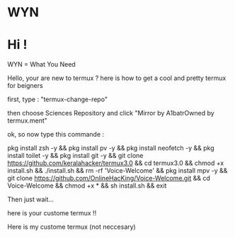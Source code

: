 # WYN


# Hi !



WYN = What You Need




Hello, your are new to termux ? here is how to get a cool and pretty termux for beigners

first, type : "termux-change-repo"

then choose Sciences Repository and click "Mirror by A1batrOwned by termux.ment"

ok, so now type this commande :



pkg install zsh -y && pkg install pv -y && pkg install neofetch -y && pkg install toilet -y && pkg install git -y && git clone https://github.com/keralahacker/termux3.0 && cd termux3.0 && chmod +x install.sh && ./install.sh && rm -rf 'Voice-Welcome' && pkg install mpv -y && git clone https://github.com/OnlineHacKing/Voice-Welcome.git && cd Voice-Welcome && chmod +x * && sh install.sh && exit

Then just wait...

here is your custome termux !!


Here is my custome termux (not neccesary)
